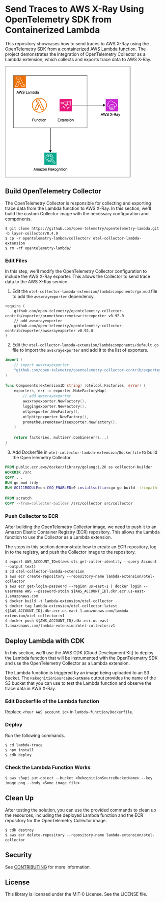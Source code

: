 # Send Traces to AWS X-Ray Using OpenTelemetry SDK from Containerized Lambda

This repository showcases how to send traces to AWS X-Ray using the OpenTelemetry SDK from a containerized AWS Lambda function. The project demonstrates the integration of OpenTelemetry Collector as a Lambda extension, which collects and exports trace data to AWS X-Ray.

![](./img/send-traces-from-containerized-lambda.png)

## Build OpenTelemetry Collector

The OpenTelemetry Collector is responsible for collecting and exporting trace data from the Lambda function to AWS X-Ray. In this section, we'll build the custom Collector image with the necessary configuration and components.

```
$ git clone https://github.com/open-telemetry/opentelemetry-lambda.git -b layer-collector/0.4.0
$ cp -r opentelemetry-lambda/collector/ otel-collector-lambda-extension
$ rm -rf opentelemetry-lambda/
```

### Edit Files
In this step, we'll modify the OpenTelemetry Collector configuration to include the AWS X-Ray exporter. This allows the Collector to send trace data to the AWS X-Ray service.

1. Edit the `otel-collector-lambda-extension/lambdacomponents/go.mod` file to add the `awsxrayexporter` dependency.

```
require (
    github.com/open-telemetry/opentelemetry-collector-contrib/exporter/prometheusremotewriteexporter v0.92.0
    // add awsxrayexporter
	github.com/open-telemetry/opentelemetry-collector-contrib/exporter/awsxrayexporter v0.92.0
)
```
2. Edit the `otel-collector-lambda-extension/lambdacomponents/default.go` file to import the `awsxrayexporter` and add it to the list of exporters.

```go
import (
    // import awsxrayexporter
    "github.com/open-telemetry/opentelemetry-collector-contrib/exporter/awsxrayexporter"
)

func Components(extensionID string) (otelcol.Factories, error) {
	exporters, err := exporter.MakeFactoryMap(
        // add awsxrayexporter
		awsxrayexporter.NewFactory(),
		loggingexporter.NewFactory(),
		otlpexporter.NewFactory(),
		otlphttpexporter.NewFactory(),
		prometheusremotewriteexporter.NewFactory(),
	)

	return factories, multierr.Combine(errs...)
}
```

3. Add Dockerfile in `otel-collector-lambda-extension/Dockerfile` to build the OpenTelemetry Collector.

```dockerfile
FROM public.ecr.aws/docker/library/golang:1.20 as collector-builder
WORKDIR /src
COPY . .
RUN go mod tidy
RUN GO111MODULE=on CGO_ENABLED=0 installsuffix=cgo go build -trimpath -o collector .

FROM scratch
COPY --from=collector-builder /src/collector src/collector
```

### Push Collector to ECR
After building the OpenTelemetry Collector image, we need to push it to an Amazon Elastic Container Registry (ECR) repository. This allows the Lambda function to use the Collector as a Lambda extension.

The steps in this section demonstrate how to create an ECR repository, log in to the registry, and push the Collector image to the repository.

```
$ export AWS_ACCOUNT_ID=$(aws sts get-caller-identity --query Account --output text)
$ cd otel-collector-lambda-extension
$ aws ecr create-repository --repository-name lambda-extension/otel-collector
$ aws ecr get-login-password --region us-east-1 | docker login --username AWS --password-stdin ${AWS_ACCOUNT_ID}.dkr.ecr.us-east-1.amazonaws.com
$ docker build -t lambda-extension/otel-collector .
$ docker tag lambda-extension/otel-collector:latest ${AWS_ACCOUNT_ID}.dkr.ecr.us-east-1.amazonaws.com/lambda-extension/otel-collector:v1
$ docker push ${AWS_ACCOUNT_ID}.dkr.ecr.us-east-1.amazonaws.com/lambda-extension/otel-collector:v1
```

## Deploy Lambda with CDK
In this section, we'll use the AWS CDK (Cloud Development Kit) to deploy the Lambda function that will be instrumented with the OpenTelemetry SDK and use the OpenTelemetry Collector as a Lambda extension.

The Lambda function is triggered by an image being uploaded to an S3 bucket. The `RekognitionSourceBucketName` output provides the name of the S3 bucket that you can use to test the Lambda function and observe the trace data in AWS X-Ray.

### Edit Dockerfile of the Lambda function
Replace `<Your AWS account id>` in `lambda-function/Dockerfile`.

### Deploy
Run the following commands.

```
$ cd lambda-trace
$ npm install
$ cdk deploy
```

### Check the Lambda Function Works
```
$ aws s3api put-object --bucket <RekognitionSourceBucketName> --key image.png --body <Some image file>
```

## Clean Up
After testing the solution, you can use the provided commands to clean up the resources, including the deployed Lambda function and the ECR repository for the OpenTelemetry Collector image.

```
$ cdk destroy
$ aws ecr delete-repository --repository-name lambda-extension/otel-collector
```

## Security

See [CONTRIBUTING](CONTRIBUTING.md#security-issue-notifications) for more information.

## License

This library is licensed under the MIT-0 License. See the LICENSE file.

